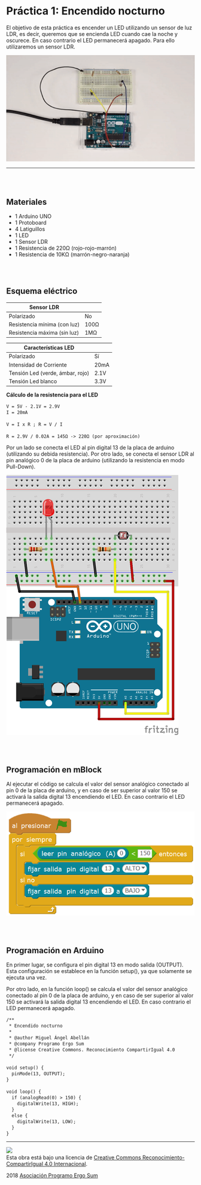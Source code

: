 # Práctica 1: Encendido nocturno

El objetivo de esta práctica es encender un LED utilizando un sensor de luz LDR, es decir, queremos que se encienda LED cuando cae la noche y oscurece. En caso contrario el LED permanecerá apagado. Para ello utilizaremos un sensor LDR.

![Encendido nocturno con Arduino](practica.gif)


---


<br><br>


## Materiales

- 1 Arduino UNO
- 1 Protoboard
- 4 Latiguillos
- 1 LED
- 1 Sensor LDR
- 1 Resistencia de 220Ω (rojo-rojo-marrón)
- 1 Resistencia de 10KΩ (marrón-negro-naranja)


<br /><br />


## Esquema eléctrico

| Sensor LDR                        |       |
| --------------------------------- | ----- |
| Polarizado                        | No    |
| Resistencia mínima (con luz)      | 100Ω  |
| Resistencia máxima (sin luz)      | 1MΩ   |

| Características LED              |        |
| -------------------------------- | ------ |
| Polarizado                       | Sí     |
| Intensidad de Corriente          | 20mA   |
| Tensión Led (verde, ámbar, rojo) | 2.1V   |
| Tensión Led blanco               | 3.3V   |

**Cálculo de la resistencia para el LED**

```
V = 5V - 2.1V = 2.9V
I = 20mA

V = I x R ; R = V / I

R = 2.9V / 0.02A = 145Ω -> 220Ω (por aproximación)
```

Por un lado se conecta el LED al pin digital 13 de la placa de arduino (utilizando su debida resistencia). Por otro lado, se conecta el sensor LDR al pin analógico 0 de la placa de arduino (utilizando la resistencia en modo Pull-Down).

![Esquema eléctrico](fritzing.png)


<br /><br />


## Programación en mBlock

Al ejecutar el código se calcula el valor del sensor analógico conectado al pin 0 de la placa de arduino, y en caso de ser superior al valor 150 se activará la salida digital 13 encendiendo el LED. En caso contrario el LED permanecerá apagado.

![Programación en mBlock](mblock.png)


<br /><br />


## Programación en Arduino

En primer lugar, se configura el pin digital 13 en modo salida (OUTPUT). Esta configuración se establece en la función setup(), ya que solamente se ejecuta una vez.

Por otro lado, en la función loop() se calcula el valor del sensor analógico conectado al pin 0 de la placa de arduino, y en caso de ser superior al valor 150 se activará la salida digital 13 encendiendo el LED. En caso contrario el LED permanecerá apagado.

```
/**
 * Encendido nocturno
 *
 * @author Miguel Ángel Abellán
 * @company Programo Ergo Sum
 * @license Creative Commons. Reconocimiento CompartirIgual 4.0
 */

void setup() {
  pinMode(13, OUTPUT);
}

void loop() {
  if (analogRead(0) > 150) {
    digitalWrite(13, HIGH);
  }
  else {
    digitalWrite(13, LOW);
  }
}
```



---



<img src="http://i.creativecommons.org/l/by-sa/4.0/88x31.png" /><br>
Esta obra está bajo una licencia de [Creative Commons Reconocimiento-CompartirIgual 4.0 Internacional](https://creativecommons.org/licenses/by-sa/4.0/deed.es_ES).

2018 [Asociación Programo Ergo Sum](https://www.programoergosum.com)